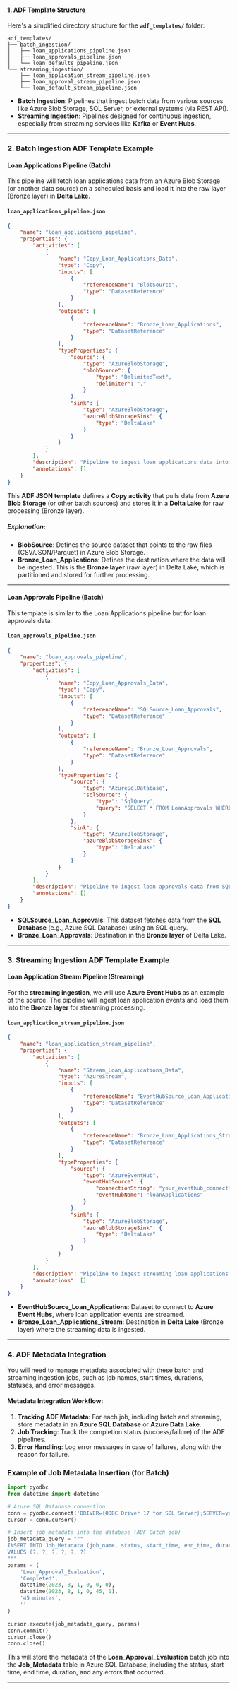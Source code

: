
#### **1. ADF Template Structure**

Here's a simplified directory structure for the **`adf_templates/`** folder:

```plaintext
adf_templates/
├── batch_ingestion/
│   ├── loan_applications_pipeline.json
│   ├── loan_approvals_pipeline.json
│   └── loan_defaults_pipeline.json
└── streaming_ingestion/
    ├── loan_application_stream_pipeline.json
    ├── loan_approval_stream_pipeline.json
    └── loan_default_stream_pipeline.json
```

* **Batch Ingestion**: Pipelines that ingest batch data from various sources like Azure Blob Storage, SQL Server, or external systems (via REST API).
* **Streaming Ingestion**: Pipelines designed for continuous ingestion, especially from streaming services like **Kafka** or **Event Hubs**.

---

### **2. Batch Ingestion ADF Template Example**

#### **Loan Applications Pipeline (Batch)**

This pipeline will fetch loan applications data from an Azure Blob Storage (or another data source) on a scheduled basis and load it into the raw layer (Bronze layer) in **Delta Lake**.

#### `loan_applications_pipeline.json`

```json
{
    "name": "loan_applications_pipeline",
    "properties": {
        "activities": [
            {
                "name": "Copy_Loan_Applications_Data",
                "type": "Copy",
                "inputs": [
                    {
                        "referenceName": "BlobSource",
                        "type": "DatasetReference"
                    }
                ],
                "outputs": [
                    {
                        "referenceName": "Bronze_Loan_Applications",
                        "type": "DatasetReference"
                    }
                ],
                "typeProperties": {
                    "source": {
                        "type": "AzureBlobStorage",
                        "blobSource": {
                            "type": "DelimitedText",
                            "delimiter": ","
                        }
                    },
                    "sink": {
                        "type": "AzureBlobStorage",
                        "azureBlobStorageSink": {
                            "type": "DeltaLake"
                        }
                    }
                }
            }
        ],
        "description": "Pipeline to ingest loan applications data into Delta Lake for further processing.",
        "annotations": []
    }
}
```

This **ADF JSON template** defines a **Copy activity** that pulls data from **Azure Blob Storage** (or other batch sources) and stores it in a **Delta Lake** for raw processing (Bronze layer).

##### **Explanation:**

* **BlobSource**: Defines the source dataset that points to the raw files (CSV/JSON/Parquet) in Azure Blob Storage.
* **Bronze\_Loan\_Applications**: Defines the destination where the data will be ingested. This is the **Bronze layer** (raw layer) in Delta Lake, which is partitioned and stored for further processing.

---

#### **Loan Approvals Pipeline (Batch)**

This template is similar to the Loan Applications pipeline but for loan approvals data.

#### `loan_approvals_pipeline.json`

```json
{
    "name": "loan_approvals_pipeline",
    "properties": {
        "activities": [
            {
                "name": "Copy_Loan_Approvals_Data",
                "type": "Copy",
                "inputs": [
                    {
                        "referenceName": "SQLSource_Loan_Approvals",
                        "type": "DatasetReference"
                    }
                ],
                "outputs": [
                    {
                        "referenceName": "Bronze_Loan_Approvals",
                        "type": "DatasetReference"
                    }
                ],
                "typeProperties": {
                    "source": {
                        "type": "AzureSqlDatabase",
                        "sqlSource": {
                            "type": "SqlQuery",
                            "query": "SELECT * FROM LoanApprovals WHERE CreatedAt > @LastRunTime"
                        }
                    },
                    "sink": {
                        "type": "AzureBlobStorage",
                        "azureBlobStorageSink": {
                            "type": "DeltaLake"
                        }
                    }
                }
            }
        ],
        "description": "Pipeline to ingest loan approvals data from SQL Database into Delta Lake for further processing.",
        "annotations": []
    }
}
```

* **SQLSource\_Loan\_Approvals**: This dataset fetches data from the **SQL Database** (e.g., Azure SQL Database) using an SQL query.
* **Bronze\_Loan\_Approvals**: Destination in the **Bronze layer** of Delta Lake.

---

### **3. Streaming Ingestion ADF Template Example**

#### **Loan Application Stream Pipeline (Streaming)**

For the **streaming ingestion**, we will use **Azure Event Hubs** as an example of the source. The pipeline will ingest loan application events and load them into the **Bronze layer** for streaming processing.

#### `loan_application_stream_pipeline.json`

```json
{
    "name": "loan_application_stream_pipeline",
    "properties": {
        "activities": [
            {
                "name": "Stream_Loan_Applications_Data",
                "type": "AzureStream",
                "inputs": [
                    {
                        "referenceName": "EventHubSource_Loan_Applications",
                        "type": "DatasetReference"
                    }
                ],
                "outputs": [
                    {
                        "referenceName": "Bronze_Loan_Applications_Stream",
                        "type": "DatasetReference"
                    }
                ],
                "typeProperties": {
                    "source": {
                        "type": "AzureEventHub",
                        "eventHubSource": {
                            "connectionString": "your_eventhub_connection_string",
                            "eventHubName": "loanApplications"
                        }
                    },
                    "sink": {
                        "type": "AzureBlobStorage",
                        "azureBlobStorageSink": {
                            "type": "DeltaLake"
                        }
                    }
                }
            }
        ],
        "description": "Pipeline to ingest streaming loan applications data from Event Hubs into Delta Lake for real-time processing.",
        "annotations": []
    }
}
```

* **EventHubSource\_Loan\_Applications**: Dataset to connect to **Azure Event Hubs**, where loan application events are streamed.
* **Bronze\_Loan\_Applications\_Stream**: Destination in **Delta Lake** (Bronze layer) where the streaming data is ingested.

---

### **4. ADF Metadata Integration**

You will need to manage metadata associated with these batch and streaming ingestion jobs, such as job names, start times, durations, statuses, and error messages.

#### Metadata Integration Workflow:

1. **Tracking ADF Metadata**: For each job, including batch and streaming, store metadata in an **Azure SQL Database** or **Azure Data Lake**.
2. **Job Tracking**: Track the completion status (success/failure) of the ADF pipelines.
3. **Error Handling**: Log error messages in case of failures, along with the reason for failure.

### Example of **Job Metadata Insertion** (for Batch)

```python
import pyodbc
from datetime import datetime

# Azure SQL Database connection
conn = pyodbc.connect('DRIVER={ODBC Driver 17 for SQL Server};SERVER=yourserver.database.windows.net;DATABASE=yourdb;UID=youruser;PWD=yourpassword')
cursor = conn.cursor()

# Insert job metadata into the database (ADF Batch job)
job_metadata_query = """
INSERT INTO Job_Metadata (job_name, status, start_time, end_time, duration, error_message)
VALUES (?, ?, ?, ?, ?, ?)
"""
params = (
    'Loan_Approval_Evaluation',
    'Completed',
    datetime(2023, 8, 1, 0, 0, 0),
    datetime(2023, 8, 1, 0, 45, 0),
    '45 minutes',
    ''
)

cursor.execute(job_metadata_query, params)
conn.commit()
cursor.close()
conn.close()
```

This will store the metadata of the **Loan\_Approval\_Evaluation** batch job into the **Job\_Metadata** table in Azure SQL Database, including the status, start time, end time, duration, and any errors that occurred.

---
